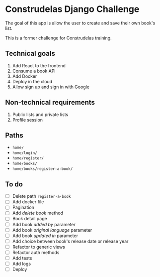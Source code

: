 # Construdelas Django Challenge

The goal of this app is allow the user to create and save their own book's list.

This is a former challenge for Construdelas training.

## Technical goals
1. Add React to the frontend
2. Consume a book API
3. Add Docker
4. Deploy in the cloud
5. Allow sign up and sign in with Google

## Non-technical requirements
1. Public lists and private lists
2. Profile session

## Paths
- `home/`
- `home/login/`
- `home/register/`
- `home/books/`
- `home/books/register-a-book/`


## To do
- [ ] Delete path `register-a-book`
- [ ] Add docker file
- [ ] Pagination
- [ ] Add *delete book* method
- [ ] Book detail page
- [ ] Add book *added by* parameter
- [ ] Add book *original language* parameter
- [ ] Add book *updated in* parameter
- [ ] Add choice between book's release date or release year
- [ ] Refactor to generic views
- [ ] Refactor auth methods
- [ ] Add tests
- [ ] Add logs
- [ ] Deploy
